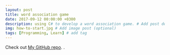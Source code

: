```yaml
---
layout: post
title: word association game
date: 2017-09-12 00:00:00 +0300
description: using C# to develop a word association game. # Add post description (optional)
img: how-to-start.jpg # Add image post (optional)
tags: [Programming, Learn] # add tag
---
```


Check out [My GitHub repo][jekyll-gh]. .


[jekyll-gh]:   https://github.com/sovman557
